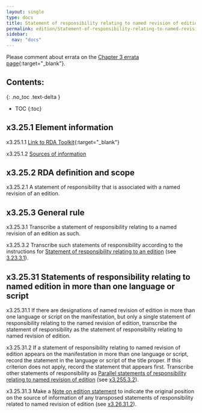 ```yaml
---
layout: single
type: docs
title: Statement of responsibility relating to named revision of edition
permalink: edition/Statement-of-responsibility-relating-to-named-revision-of-edition/
sidebar:
  nav: "docs"
---
```


Please comment about errata on the [Chapter 3 errata page](https://docs.google.com/document/d/1DqZ9-Ti8K8sHmcmPWpP4tH-ENfIOKGhHwR9XuZ9HwOk/edit#heading=h.o6tjj2uhfxdf){:target="_blank"}.

## Contents:
{: .no_toc .text-delta }

- TOC
{:toc}

## x3.25.1 Element information

<a name="x3.25.1.1">x3.25.1.1</a> [Link to RDA Toolkit](https://beta.rdatoolkit.org/Content/Index?externalId=en-US_ala-25f4533f-8def-3228-a74f-4a1f0d57426f){:target="_blank"}

<a name="x3.25.1.2">x3.25.1.2</a> [Sources of information](/DCRMR/edition/)

## x3.25.2 RDA definition and scope

<a name="x3.25.2.1">x3.25.2.1</a> A statement of responsibility that is associated with a named revision of an edition.

## x3.25.3 General rule

<a name="x3.25.3.1">x3.25.3.1</a> Transcribe a statement of responsibility relating to a named revision of an edition as such.

<a name="x3.25.3.2">x3.25.3.2</a>  Transcribe such statements of responsibility according to the instructions for [Statement of responsibility relating to an edition](/DCRMR/edition/Statement-of-responsibility-relating-to-edition/) (see [3.23.3.1](/DCRMR/edition/Statement-of-responsibility-relating-to-edition/#3.23.3.1)).

## x3.25.31 Statements of responsibility relating to named edition in more than one language or script

<a name="x3.25.31.1">x3.25.31.1</a> If there are designations of named revision of edition in more than one language or script on the manifestation, but only a single statement of responsibility relating to the named revision of edition, transcribe the statement of responsibility as the statement of responsibility relating to named revision of edition. 

<a name="x3.25.31.2">x3.25.31.2</a> If a statement of responsibility relating to named revision of edition appears on the manifestation in more than one language or script, record the statement in the language or script of the title proper. If this criterion does not apply, record the statement that appears first. Transcribe other statements of responsibility as [Parallel statements of responsibility relating to named revision of edition](/DCRMR/edition/Parallel-statement-of-responsibility-relating-to-named-revision-of-edition/) (see [x3.255.3.2](/DCRMR/edition/Parallel-statement-of-responsibility-relating-to-named-revision-of-edition/#x3.255.3.2)).

<a name="x3.25.31.3">x3.25.31.3</a> Make a [Note on edition statement](/DCRMR/edition/Note-on-edition-statement/) to indicate the original position on the source of information of any transposed statements of responsibility related to named revision of edition (see [x3.26.31.2](/DCRMR/edition/Note-on-edition-statement/#x3.26.31.2)).
